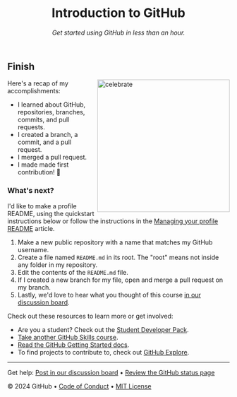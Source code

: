 <header>

<!--
  <<< Author notes: Course header >>>
  Include a 1280×640 image, course title in sentence case, and a concise description in emphasis.
  In your repository settings: enable template repository, add your 1280×640 social image, auto delete head branches.
  Add your open source license, GitHub uses MIT license.
-->

# Introduction to GitHub

_Get started using GitHub in less than an hour._

</header>

<!--
  <<< Author notes: Finish >>>
  Review what we learned, ask for feedback, provide next steps.
-->

## Finish

<img src=https://octodex.github.com/images/collabocats.jpg alt=celebrate width=300 align=right>

Here's a recap of my accomplishments:

- I learned about GitHub, repositories, branches, commits, and pull requests.
- I created a branch, a commit, and a pull request.
- I merged a pull request.
- I made made first contribution! :tada:

### What's next?

I'd like to make a profile README, using the quickstart instructions below or follow the instructions in the [Managing your profile README](https://docs.github.com/account-and-profile/setting-up-and-managing-your-github-profile/customizing-your-profile/managing-your-profile-readme) article.

1. Make a new public repository with a name that matches my GitHub username.
2. Create a file named `README.md` in its root. The "root" means not inside any folder in my repository.
3. Edit the contents of the `README.md` file.
4. If I created a new branch for my file, open and merge a pull request on my branch.
5. Lastly, we'd love to hear what you thought of this course [in our discussion board](https://github.com/orgs/skills/discussions/categories/introduction-to-github).

Check out these resources to learn more or get involved:

- Are you a student? Check out the [Student Developer Pack](https://education.github.com/pack).
- [Take another GitHub Skills course](https://github.com/skills).
- [Read the GitHub Getting Started docs](https://docs.github.com/en/get-started).
- To find projects to contribute to, check out [GitHub Explore](https://github.com/explore).

<footer>

<!--
  <<< Author notes: Footer >>>
  Add a link to get support, GitHub status page, code of conduct, license link.
-->

---

Get help: [Post in our discussion board](https://github.com/orgs/skills/discussions/categories/introduction-to-github) &bull; [Review the GitHub status page](https://www.githubstatus.com/)

&copy; 2024 GitHub &bull; [Code of Conduct](https://www.contributor-covenant.org/version/2/1/code_of_conduct/code_of_conduct.md) &bull; [MIT License](https://gh.io/mit)

</footer>
